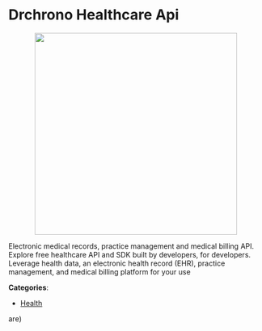 # Drchrono Healthcare Api
<p align="center">
    <img width="400" src="https://raw.githubusercontent.com/apis-list/apis-list/apis/drchrono-healthcare-api/logo_256x256.png" />
</p>

Electronic medical records, practice management and medical billing API.  Explore free healthcare API and SDK built by developers, for developers.  Leverage health data, an electronic health record (EHR), practice management, and medical billing platform for your use



**Categories**:
- [Health](https://github.com/apis-list/apis-list#health)



are)




